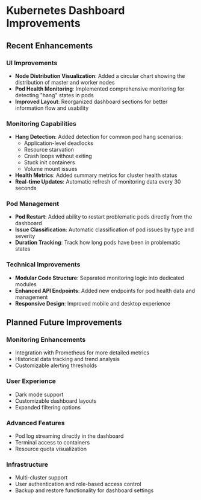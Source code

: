 # Kubernetes Dashboard Improvements

## Recent Enhancements

### UI Improvements
- **Node Distribution Visualization**: Added a circular chart showing the distribution of master and worker nodes
- **Pod Health Monitoring**: Implemented comprehensive monitoring for detecting "hang" states in pods
- **Improved Layout**: Reorganized dashboard sections for better information flow and usability

### Monitoring Capabilities
- **Hang Detection**: Added detection for common pod hang scenarios:
  - Application-level deadlocks
  - Resource starvation
  - Crash loops without exiting
  - Stuck init containers
  - Volume mount issues
- **Health Metrics**: Added summary metrics for cluster health status
- **Real-time Updates**: Automatic refresh of monitoring data every 30 seconds

### Pod Management
- **Pod Restart**: Added ability to restart problematic pods directly from the dashboard
- **Issue Classification**: Automatic classification of pod issues by type and severity
- **Duration Tracking**: Track how long pods have been in problematic states

### Technical Improvements
- **Modular Code Structure**: Separated monitoring logic into dedicated modules
- **Enhanced API Endpoints**: Added new endpoints for pod health data and management
- **Responsive Design**: Improved mobile and desktop experience

## Planned Future Improvements

### Monitoring Enhancements
- Integration with Prometheus for more detailed metrics
- Historical data tracking and trend analysis
- Customizable alerting thresholds

### User Experience
- Dark mode support
- Customizable dashboard layouts
- Expanded filtering options

### Advanced Features
- Pod log streaming directly in the dashboard
- Terminal access to containers
- Resource quota visualization

### Infrastructure
- Multi-cluster support
- User authentication and role-based access control
- Backup and restore functionality for dashboard settings
